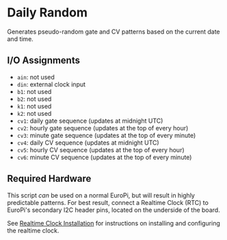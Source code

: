 # Daily Random

Generates pseudo-random gate and CV patterns based on the current date and time.

## I/O Assignments

- `ain`: not used
- `din`: external clock input
- `b1`: not used
- `b2`: not used
- `k1`: not used
- `k2`: not used
- `cv1`: daily gate sequence (updates at midnight UTC)
- `cv2`: hourly gate sequence (updates at the top of every hour)
- `cv3`: minute gate sequence (updates at the top of every minute)
- `cv4`: daily CV sequence (updates at midnight UTC)
- `cv5`: hourly CV sequence (updates at the top of every hour)
- `cv6`: minute CV sequence (updates at the top of every minute)

## Required Hardware

This script _can_ be used on a normal EuroPi, but will result in highly predictable
patterns. For best result, connect a Realtime Clock (RTC) to EuroPi's secondary I2C
header pins, located on the underside of the board.

See [Realtime Clock Installation](/software/realtime_clock.md) for instructions on
installing and configuring the realtime clock.

